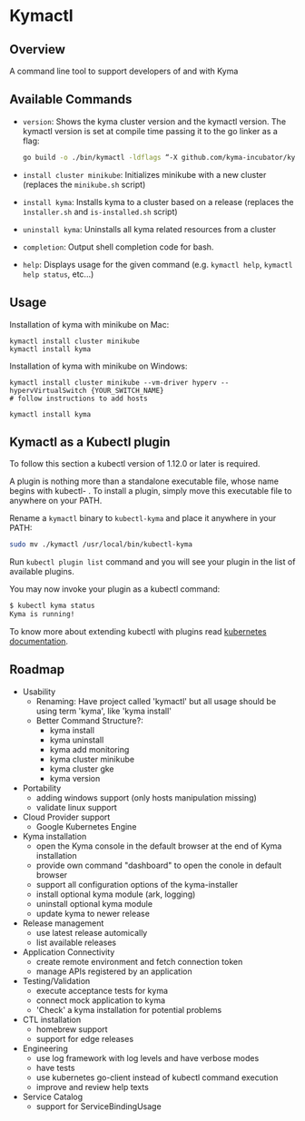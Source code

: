 # Kymactl

## Overview

A command line tool to support developers of and with Kyma

## Available Commands

- `version`: Shows the kyma cluster version and the kymactl version. The kymactl version is set at compile time passing it to the go linker as a flag:

    ```bash
    go build -o ./bin/kymactl -ldflags “-X github.com/kyma-incubator/kymactl/pkg/kymactl/cmd.Version=1.5.0” ./cmd/kymactl.go
    ```
- `install cluster minikube`: Initializes minikube with a new cluster (replaces the `minikube.sh` script) 
- `install kyma`: Installs kyma to a cluster based on a release (replaces the `ìnstaller.sh` and `is-installed.sh` script)
- `uninstall kyma`: Uninstalls all kyma related resources from a cluster
- `completion`: Output shell completion code for bash.
- `help`: Displays usage for the given command (e.g. `kymactl help`, `kymactl help status`, etc...)

## Usage

Installation of kyma with minikube on Mac:
```
kymactl install cluster minikube
kymactl install kyma
```

Installation of kyma with minikube on Windows:
```
kymactl install cluster minikube --vm-driver hyperv --hypervVirtualSwitch {YOUR_SWITCH_NAME}
# follow instructions to add hosts

kymactl install kyma
```

## Kymactl as a Kubectl plugin

To follow this section a kubectl version of 1.12.0 or later is required.

A plugin is nothing more than a standalone executable file, whose name begins with kubectl- . To install a plugin, simply move this executable file to anywhere on your PATH.

Rename a `kymactl` binary to `kubectl-kyma` and place it anywhere in your PATH:

```bash
sudo mv ./kymactl /usr/local/bin/kubectl-kyma
```

Run `kubectl plugin list` command and you will see your plugin in the list of available plugins.

You may now invoke your plugin as a kubectl command:

```bash
$ kubectl kyma status
Kyma is running!
```

To know more about extending kubectl with plugins read [kubernetes documentation](https://kubernetes.io/docs/tasks/extend-kubectl/kubectl-plugins/).

## Roadmap
- Usability
  - Renaming: Have project called 'kymactl' but all usage should be using term 'kyma', like 'kyma install'
  - Better Command Structure?:
    - kyma install
    - kyma uninstall
    - kyma add monitoring
    - kyma cluster minikube
    - kyma cluster gke
    - kyma version
- Portability
  - adding windows support (only hosts manipulation missing)
  - validate linux support
- Cloud Provider support
  - Google Kubernetes Engine
- Kyma installation
  - open the Kyma console in the default browser at the end of Kyma installation
  - provide own command "dashboard" to open the conole in default browser
  - support all configuration options of the kyma-installer
  - install optional kyma module (ark, logging)
  - uninstall optional kyma module
  - update kyma to newer release
- Release management
  - use latest release automically
  - list available releases
- Application Connectivity
  - create remote environment and fetch connection token
  - manage APIs registered by an application
- Testing/Validation
  - execute acceptance tests for kyma
  - connect mock application to kyma
  - 'Check' a kyma installation for potential problems
- CTL installation
  - homebrew support
  - support for edge releases
- Engineering
  - use log framework with log levels and have verbose modes
  - have tests
  - use kubernetes go-client instead of kubectl command execution
  - improve and review help texts
- Service Catalog
  - support for ServiceBindingUsage
  